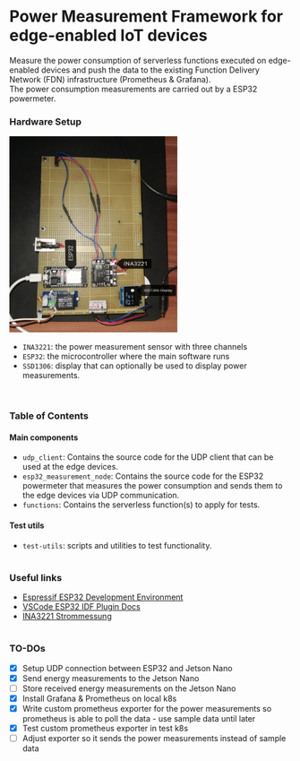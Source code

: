 # Power Measurement Framework for edge-enabled IoT devices

Measure the power consumption of serverless functions executed on edge-enabled devices and push the data to the existing Function Delivery Network (FDN) infrastructure (Prometheus & Grafana).<br>
The power consumption measurements are carried out by a ESP32 powermeter.

### Hardware Setup

<img src="./img/hardware_setup.jpg" height="350px" width="300px">

- `INA3221`: the power measurement sensor with three channels
- `ESP32`: the microcontroller where the main software runs
- `SSD1306`: display that can optionally be used to display power measurements.

<br>

### Table of Contents
#### Main components
- `udp_client`: Contains the source code for the UDP client that can be used at the edge devices.
- `esp32_measurement_node`: Contains the source code for the ESP32 powermeter that measures the power consumption and sends them to the edge devices via UDP communication.
- `functions`: Contains the serverless function(s) to apply for tests.

#### Test utils
- `test-utils`: scripts and utilities to test functionality.

#

### Useful links
- [Espressif ESP32 Development Environment](https://docs.espressif.com/projects/esp-idf/en/latest/esp32/get-started/index.html)
- [VSCode ESP32 IDF Plugin Docs](https://github.com/espressif/vscode-esp-idf-extension/blob/master/docs/tutorial/toc.md)
- [INA3221 Strommessung](https://www.raspberry-pi-geek.de/ausgaben/rpg/2019/02/strom-und-spannungssensor-ina3221/)

#

### TO-DOs
- [x] Setup UDP connection between ESP32 and Jetson Nano
- [x] Send energy measurements to the Jetson Nano
- [ ] Store received energy measurements on the Jetson Nano
- [x] Install Grafana & Prometheus on local k8s
- [x] Write custom prometheus exporter for the power measurements so prometheus is able to poll the data - use sample data until later
- [x] Test custom prometheus exporter in test k8s
- [ ] Adjust exporter so it sends the power measurements instead of sample data
